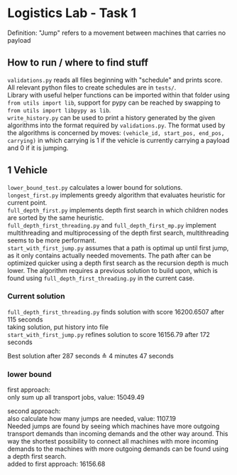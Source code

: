 # Logistics Lab - Task 1

Definition: "Jump" refers to a movement between machines that carries no payload

## How to run / where to find stuff

`validations.py` reads all files beginning with "schedule" and prints score.  
All relevant python files to create schedules are in `tests/`.  
Library with useful helper functions can be imported within that folder using `from utils import lib`, support for pypy can be reached by swapping to `from utils import libpypy as lib`.  
`write_history.py` can be used to print a history generated by the given algorithms into the format required by `validations.py`. The format used by the algorithms is concerned by moves: `(vehicle_id, start_pos, end_pos, carrying)` in which carrying is 1 if the vehicle is currently carrying a payload and 0 if it is jumping.

## 1 Vehicle

`lower_bound_test.py` calculates a lower bound for solutions.  
`longest_first.py` implements greedy algorithm that evaluates heuristic for current point.  
`full_depth_first.py` implements depth first search in which children nodes are sorted by the same heuristic.  
`full_depth_first_threading.py` and `full_depth_first_mp.py` implement multithreading and multiprocessing of the depth first search, multithreading seems to be more performant.  
`start_with_first_jump.py` assumes that a path is optimal up until first jump, as it only contains actually needed movements. The path after can be optimized quicker using a depth first search as the recursion depth is much lower. The algorithm requires a previous solution to build upon, which is found using `full_depth_first_threading.py` in the current case.

### Current solution

`full_depth_first_threading.py` finds solution with score 16200.6507 after 115 seconds  
taking solution, put history into file  
`start_with_first_jump.py` refines solution to score 16156.79 after 172 seconds  

Best solution after 287 seconds ≙ 4 minutes 47 seconds  

### lower bound

first approach:  
only sum up all transport jobs, value: 15049.49

second approach:  
also calculate how many jumps are needed, value: 1107.19  
Needed jumps are found by seeing which machines have more outgoing transport demands than incoming demands and the other way around. This way the shortest possibility to connect all machines with more incoming demands to the machines with more outgoing demands can be found using a depth first search.  
added to first approach: 16156.68
